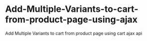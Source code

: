 # Add-Multiple-Variants-to-cart-from-product-page-using-ajax
Add Multiple Variants to cart from product page using cart ajax api

